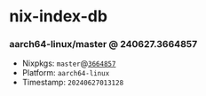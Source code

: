 # nix-index-db
### aarch64-linux/master @ 240627.3664857
- Nixpkgs: `master`@[`3664857`](https://github.com/NixOS/nixpkgs/commit/3664857c48feacb35770c00abfdc671e55849be5)
- Platform: `aarch64-linux`
- Timestamp: `20240627013128`
